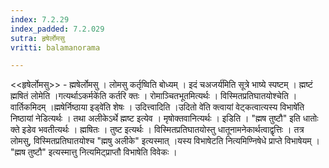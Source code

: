 ```yaml
---
index: 7.2.29
index_padded: 7.2.029
sutra: हृषेर्लोमसु
vritti: balamanorama

---
```

<<हृषेर्लोमसु>> - ह्मषेर्लोमसु । लोमसु कर्तृष्विति बोध्यम् । इदं चअजर्य॑मिति सूत्रे भाष्ये स्पष्टम् । ह्मष्टं ह्मषितं लोमेति ।गत्यर्थाऽकर्मके॑ति कर्तरि क्तः । रोमाञ्चितभूतमित्यर्थः । विस्मितप्रतिघातयोश्चेति । वार्तिकमिदम् ।ह्मषेर्निष्ठाया इड्वे॑ति शेषः । उदित्त्वादिति ।उदितो वे॑ति क्त्वायां वेट्कत्वात्यस्य विभाषे॑ति निष्ठायां नेडित्यर्थः । तथा अलीकेऽर्थे ह्मष्ट इत्येव । मृषोक्तवानित्यर्थः । इडिति । "ह्मष तुष्टौ" इति धातोः क्ते इडेव भवतीत्यर्थः । ह्मषितः । तुष्ट इत्यर्थः । विस्मितप्रतिघातयोस्तु धातूनामनेकार्थत्वाद्वृत्तिः । तत्र लोमसु, विस्मितप्रतिघातयोश्च "ह्मषु अलीके" इत्यस्मात् ।यस्य विभाषेटति नित्यमिण्निषेधे प्राप्ते विभाषेयम् । "ह्मष तुष्टौ" इत्यस्मात्तु नित्यमिट्प्राप्तौ विभाषेति विवेकः । 